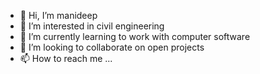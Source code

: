 - 👋 Hi, I’m manideep
- 👀 I’m interested in civil engineering
- 🌱 I’m currently learning to work with computer software
- 💞️ I’m looking to collaborate on open projects
- 📫 How to reach me ...

<!---
manideepmattapalli/manideepmattapalli is a ✨ special ✨ repository because its `README.md` (this file) appears on your GitHub profile.
You can click the Preview link to take a look at your changes.
--->
